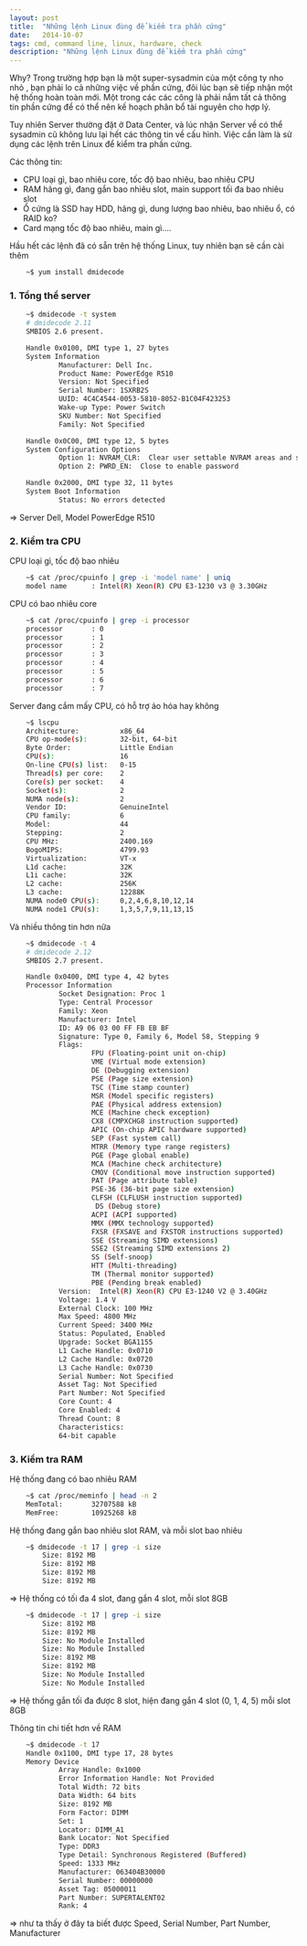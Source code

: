 ```yaml
---
layout: post
title:  "Những lệnh Linux đùng để kiểm tra phần cứng"
date:   2014-10-07
tags: cmd, command line, linux, hardware, check
description: "Những lệnh Linux đùng để kiểm tra phần cứng"
---
```


Why? Trong trường hợp bạn là một super-sysadmin của một công ty nho nhỏ
, bạn phải lo cả những việc về phần cứng, đôi lúc bạn sẽ tiếp nhận một 
hệ thống hoàn toàn mới. Một trong các các công là phải nắm tất cả thông
tin phần cứng để có thể nên kế hoạch phân bổ tài nguyên cho hợp lý.

Tuy nhiên Server thường đặt ở Data Center, và lúc nhận Server về có thể
sysadmin cũ không lưu lại hết các thông tin về cấu hình. Việc cần làm 
là sử dụng các lệnh trên Linux để kiểm tra phần cứng.

Các thông tin:

* CPU loại gì, bao nhiêu core, tốc độ bao nhiêu, bao nhiêu CPU
* RAM hãng gì, đang gắn bao nhiêu slot, main support tối đa bao nhiêu slot
* Ổ cứng là SSD hay HDD, hãng gì, dung lượng bao nhiêu, bao nhiêu ổ, có RAID ko?
* Card mạng tốc độ bao nhiêu, main gì....

Hầu hết các lệnh đã có sẵn trên hệ thống Linux, tuy nhiên bạn sẽ cần cài thêm

```bash
	~$ yum install dmidecode
```

### 1. Tổng thể server

```bash
	~$ dmidecode -t system
	# dmidecode 2.11
	SMBIOS 2.6 present.

	Handle 0x0100, DMI type 1, 27 bytes
	System Information
	        Manufacturer: Dell Inc.
	        Product Name: PowerEdge R510
	        Version: Not Specified
	        Serial Number: 1SXRB2S
	        UUID: 4C4C4544-0053-5810-8052-B1C04F423253
	        Wake-up Type: Power Switch
	        SKU Number: Not Specified
	        Family: Not Specified

	Handle 0x0C00, DMI type 12, 5 bytes
	System Configuration Options
	        Option 1: NVRAM_CLR:  Clear user settable NVRAM areas and set defaults
	        Option 2: PWRD_EN:  Close to enable password

	Handle 0x2000, DMI type 32, 11 bytes
	System Boot Information
	        Status: No errors detected
```

=> Server Dell, Model PowerEdge R510

### 2. Kiểm tra CPU

CPU loại gì, tốc độ bao nhiêu

```bash
	~$ cat /proc/cpuinfo | grep -i 'model name' | uniq 
	model name      : Intel(R) Xeon(R) CPU E3-1230 v3 @ 3.30GHz
```

CPU có bao nhiêu core

```bash
	~$ cat /proc/cpuinfo | grep -i processor
	processor       : 0
	processor       : 1
	processor       : 2
	processor       : 3
	processor       : 4
	processor       : 5
	processor       : 6
	processor       : 7
```

Server đang cắm mấy CPU, có hỗ trợ ảo hóa hay không

```bash
	~$ lscpu 
	Architecture:          x86_64
	CPU op-mode(s):        32-bit, 64-bit
	Byte Order:            Little Endian
	CPU(s):                16
	On-line CPU(s) list:   0-15
	Thread(s) per core:    2
	Core(s) per socket:    4
	Socket(s):             2
	NUMA node(s):          2
	Vendor ID:             GenuineIntel
	CPU family:            6
	Model:                 44
	Stepping:              2
	CPU MHz:               2400.169
	BogoMIPS:              4799.93
	Virtualization:        VT-x
	L1d cache:             32K
	L1i cache:             32K
	L2 cache:              256K
	L3 cache:              12288K
	NUMA node0 CPU(s):     0,2,4,6,8,10,12,14
	NUMA node1 CPU(s):     1,3,5,7,9,11,13,15
```

Và nhiều thông tin hơn nữa

```bash
	~$ dmidecode -t 4
	# dmidecode 2.12
	SMBIOS 2.7 present.

	Handle 0x0400, DMI type 4, 42 bytes
	Processor Information
	        Socket Designation: Proc 1
	        Type: Central Processor
	        Family: Xeon
	        Manufacturer: Intel
	        ID: A9 06 03 00 FF FB EB BF
	        Signature: Type 0, Family 6, Model 58, Stepping 9
	        Flags:
	                FPU (Floating-point unit on-chip)
	                VME (Virtual mode extension)
	                DE (Debugging extension)
	                PSE (Page size extension)
	                TSC (Time stamp counter)
	                MSR (Model specific registers)
	                PAE (Physical address extension)
	                MCE (Machine check exception)
	                CX8 (CMPXCHG8 instruction supported)
	                APIC (On-chip APIC hardware supported)
	                SEP (Fast system call)
	                MTRR (Memory type range registers)
	                PGE (Page global enable)
	                MCA (Machine check architecture)
	                CMOV (Conditional move instruction supported)
	                PAT (Page attribute table)
	                PSE-36 (36-bit page size extension)
	                CLFSH (CLFLUSH instruction supported)
	                 DS (Debug store)
	                ACPI (ACPI supported)
	                MMX (MMX technology supported)
	                FXSR (FXSAVE and FXSTOR instructions supported)
	                SSE (Streaming SIMD extensions)
	                SSE2 (Streaming SIMD extensions 2)
	                SS (Self-snoop)
	                HTT (Multi-threading)
	                TM (Thermal monitor supported)
	                PBE (Pending break enabled)
	        Version:  Intel(R) Xeon(R) CPU E3-1240 V2 @ 3.40GHz      
	        Voltage: 1.4 V
	        External Clock: 100 MHz
	        Max Speed: 4800 MHz
	        Current Speed: 3400 MHz
	        Status: Populated, Enabled
	        Upgrade: Socket BGA1155
	        L1 Cache Handle: 0x0710
	        L2 Cache Handle: 0x0720
	        L3 Cache Handle: 0x0730
	        Serial Number: Not Specified
	        Asset Tag: Not Specified
	        Part Number: Not Specified
	        Core Count: 4
	        Core Enabled: 4
	        Thread Count: 8
	        Characteristics:
	        64-bit capable
```

### 3. Kiểm tra RAM

Hệ thống đang có bao nhiêu RAM

```bash
	~$ cat /proc/meminfo | head -n 2                                                                                                                                           
	MemTotal:       32707588 kB
	MemFree:        10925268 kB
```

Hệ thống đang gắn bao nhiêu slot RAM, và mỗi slot bao nhiêu

```bash
	~$ dmidecode -t 17 | grep -i size
        Size: 8192 MB
        Size: 8192 MB
        Size: 8192 MB
        Size: 8192 MB
```

=> Hệ thống có tối đa 4 slot, đang gắn 4 slot, mỗi slot 8GB

```bash
	~$ dmidecode -t 17 | grep -i size
        Size: 8192 MB
        Size: 8192 MB
        Size: No Module Installed
        Size: No Module Installed
        Size: 8192 MB
        Size: 8192 MB
        Size: No Module Installed
        Size: No Module Installed
```

=> Hệ thống gắn tối đa được 8 slot, hiện đang gắn 4 slot (0, 1, 4, 5)
mỗi slot 8GB

Thông tin chi tiết hơn về RAM

```bash
	~$ dmidecode -t 17
	Handle 0x1100, DMI type 17, 28 bytes
	Memory Device
	        Array Handle: 0x1000
	        Error Information Handle: Not Provided
	        Total Width: 72 bits
	        Data Width: 64 bits
	        Size: 8192 MB
	        Form Factor: DIMM
	        Set: 1
	        Locator: DIMM_A1 
	        Bank Locator: Not Specified
	        Type: DDR3
	        Type Detail: Synchronous Registered (Buffered)
	        Speed: 1333 MHz
	        Manufacturer: 063404B30000
	        Serial Number: 00000000
	        Asset Tag: 05000011
	        Part Number: SUPERTALENT02     
	        Rank: 4
```

=> như ta thấy ở đây ta biết được Speed, Serial Number, Part Number, Manufacturer
